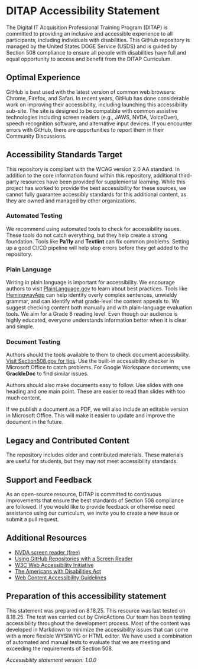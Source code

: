 # DITAP Accessibility Statement
The Digital IT Acquisition Professional Training Program (DITAP) is committed to providing an inclusive and accessible experience to all participants, including individuals with disabilities. This GitHub repository is managed by the United States DOGE Service (USDS) and is guided by Section 508 compliance to ensure all people with disabilities have full and equal opportunity to access and benefit from the DITAP Curriculum.

## Optimal Experience
GitHub is best used with the latest version of common web browsers: Chrome, Firefox, and Safari. In recent years, GitHub has done considerable work on improving their accessibility, including launching this accessibility sub-site.  The site is designed to be compatible with common assistive technologies including screen readers (e.g., JAWS, NVDA, VoiceOver), speech recognition software, and alternative input devices. If you encounter errors with GitHub, there are opportunities to report them in their Community Discussions. 

## Accessibility Standards Target

This repository is compliant with the WCAG version 2.0 AA standard. 
In addition to the core information found within this repository, additional third-party resources have been provided for supplemental learning. While this project has worked to provide the best accessibility for these sources, we cannot fully guarantee accessibly standards for this additional content, as they are owned and managed by other organizations.

### Automated Testing

We recommend using automated tools to check for accessibility issues. These tools do not catch everything, but they help create a strong foundation. Tools like **Pa11y** and **Textlint** can fix common problems. Setting up a good CI/CD pipeline will help stop errors before they get added to the repository.

### Plain Language

Writing in plain language is important for accessibility. We encourage authors to visit [PlainLanguage.gov](https://www.plainlanguage.gov/) to learn about best practices. Tools like [HemingwayApp](https://hemingwayapp.com/)  can help identify overly complex sentences, unwieldy grammar, and can identify what grade-level the content appeals to. We suggest checking content both manually and with plain-language evaluation tools. We aim for a Grade 8 reading level. Even though our audience is highly educated, everyone understands information better when it is clear and simple.

### Document Testing

Authors should the tools available to them to check document accessibility. [Visit Section508.gov for tips](https://www.section508.gov/create/). Use the built-in accessibility checker in Microsoft Office to catch problems. For Google Workspace documents, use **GrackleDoc** to find similar issues.

Authors should also make documents easy to follow. Use slides with one heading and one main point. These are easier to read than slides with too much content.

If we publish a document as a PDF, we will also include an editable version in Microsoft Office. This will make it easier to update and improve the document in the future.

## Legacy and Contributed Content

The repository includes older and contributed materials. These materials are useful for students, but they may not meet accessibility standards.

## Support and Feedback
As an open-source resource, DITAP is committed to continuous improvements that ensure the best standards of Section 508 compliance are followed. If you would like to provide feedback or otherwise need assistance using our curriculum, we invite you to create a new issue or submit a pull request.

## Additional Resources
- [NVDA screen reader (free)](https://www.nvaccess.org/download/)
- [Using GitHub Repositories with a Screen Reader](https://accessibility.github.com/documentation/guide/repos/)
- [W3C Web Accessibility Initiative](https://www.w3.org/WAI/)
- [The Americans with Disabilities Act](https://www.ada.gov/law-and-regs/)
- [Web Content Accessibility Guidelines](https://www.w3.org/TR/WCAG21/)

## Preparation of this accessibility statement
This statement was prepared on 8.18.25. 
This resource was last tested on 8.18.25. The test was carried out by CivicActions
Our team has been testing accessibility throughout the development process. Most of the content was developed in Markdown to minimize the accessibility issues that can come with a more flexible WYSIWYG or HTML editor.  We have used a combination of automated and manual tests to evaluate that we are meeting and exceeding the requirements of Section 508. 

*Accessibility statement version: 1.0.0*

